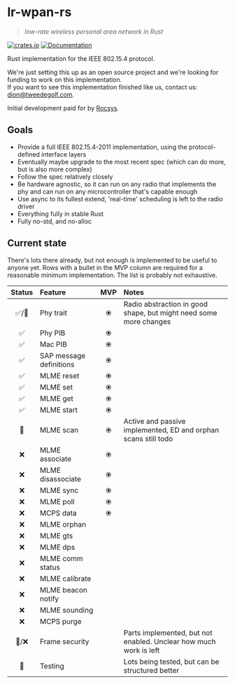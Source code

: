 # lr-wpan-rs

> *low-rate wireless personal area network in Rust*

[![crates.io](https://img.shields.io/crates/v/lr-wpan-rs.svg)](https://crates.io/crates/lr-wpan-rs) [![Documentation](https://docs.rs/lr-wpan-rs/badge.svg)](https://docs.rs/lr-wpan-rs)

Rust implementation for the IEEE 802.15.4 protocol.

We're just setting this up as an open source project and we're looking for funding to work on this implementation.  
If you want to see this implementation finished like us, contact us: dion@tweedegolf.com.

Initial development paid for by [Rocsys](https://www.rocsys.com/).

## Goals

- Provide a full IEEE 802.15.4-2011 implementation, using the protocol-defined interface layers
- Eventually maybe upgrade to the most recent spec (which can do more, but is also more complex)
- Follow the spec relatively closely
- Be hardware agnostic, so it can run on any radio that implements the phy and can run on any microcontroller that's capable enough
- Use async to its fullest extend, 'real-time' scheduling is left to the radio driver
- Everything fully in stable Rust
- Fully no-std, and no-alloc

## Current state

There's lots there already, but not enough is implemented to be useful to anyone yet.
Rows with a bullet in the MVP column are required for a reasonable minimum implementation.
The list is probably not exhaustive.

| Status | Feature                 |  MVP  | Notes                                                             |
| :----: | :---------------------- | :---: | :---------------------------------------------------------------- |
|  ✅/🚧   | Phy trait               |   ⦿   | Radio abstraction in good shape, but might need some more changes |
|   ✅    | Phy PIB                 |   ⦿   |                                                                   |
|   ✅    | Mac PIB                 |   ⦿   |                                                                   |
|   ✅    | SAP message definitions |   ⦿   |                                                                   |
|   ✅    | MLME reset              |   ⦿   |                                                                   |
|   ✅    | MLME set                |   ⦿   |                                                                   |
|   ✅    | MLME get                |   ⦿   |                                                                   |
|   ✅    | MLME start              |   ⦿   |                                                                   |
|   🚧    | MLME scan               |   ⦿   | Active and passive implemented, ED and orphan scans still todo    |
|   ❌    | MLME associate          |   ⦿   |                                                                   |
|   ❌    | MLME disassociate       |   ⦿   |                                                                   |
|   ❌    | MLME sync               |   ⦿   |                                                                   |
|   ❌    | MLME poll               |   ⦿   |                                                                   |
|   ❌    | MCPS data               |   ⦿   |                                                                   |
|   ❌    | MLME orphan             |       |                                                                   |
|   ❌    | MLME gts                |       |                                                                   |
|   ❌    | MLME dps                |       |                                                                   |
|   ❌    | MLME comm status        |       |                                                                   |
|   ❌    | MLME calibrate          |       |                                                                   |
|   ❌    | MLME beacon notify      |       |                                                                   |
|   ❌    | MLME sounding           |       |                                                                   |
|   ❌    | MCPS purge              |       |                                                                   |
|  🚧/❌   | Frame security          |       | Parts implemented, but not enabled. Unclear how much work is left |
|   🚧    | Testing                 |       | Lots being tested, but can be structured better                   |
